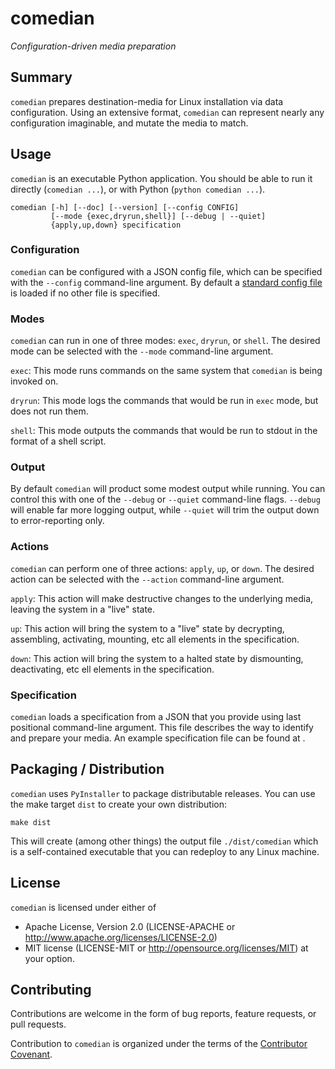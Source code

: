 # comedian

*Configuration-driven media preparation*

## Summary

`comedian` prepares destination-media for Linux installation via data
configuration. Using an extensive format, `comedian` can represent nearly any
configuration imaginable, and mutate the media to match.

## Usage

`comedian` is an executable Python application. You should be able to run it
directly (`comedian ...`), or with Python (`python comedian ...`).

```
comedian [-h] [--doc] [--version] [--config CONFIG]
         [--mode {exec,dryrun,shell}] [--debug | --quiet]
         {apply,up,down} specification
```

### Configuration

`comedian` can be configured with a JSON config file, which can be specified
with the `--config` command-line argument. By default a [standard config
file](comedian/default.config.json) is loaded if no other file is specified.

### Modes

`comedian` can run in one of three modes: `exec`, `dryrun`, or `shell`. The
desired mode can be selected with the `--mode` command-line argument.

`exec`: This mode runs commands on the same system that `comedian` is being
invoked on.

`dryrun`: This mode logs the commands that would be run in `exec` mode, but does
not run them.

`shell`: This mode outputs the commands that would be run to stdout in the
format of a shell script.

### Output

By default `comedian` will product some modest output while running. You can
control this with one of the `--debug` or `--quiet` command-line flags.
`--debug` will enable far more logging output, while `--quiet` will trim the
output down to error-reporting only.

### Actions

`comedian` can perform one of three actions: `apply`, `up`, or `down`. The
desired action can be selected with the `--action` command-line argument.

`apply`: This action will make destructive changes to the underlying media,
leaving the system in a "live" state.

`up`: This action will bring the system to a "live" state by decrypting,
assembling, activating, mounting, etc all elements in the specification.

`down`: This action will bring the system to a halted state by dismounting,
deactivating, etc ell elements in the specification.

### Specification

`comedian` loads a specification from a JSON that you provide using last
positional command-line argument. This file describes the way to identify and
prepare your media. An example specification file can be found at
[](example.spec.json).

## Packaging / Distribution

`comedian` uses `PyInstaller` to package distributable releases. You can use the
make target `dist` to create your own distribution:

```
make dist
```

This will create (among other things) the output file `./dist/comedian` which is
a self-contained executable that you can redeploy to any Linux machine.

## License

`comedian` is licensed under either of

* Apache License, Version 2.0 (LICENSE-APACHE or http://www.apache.org/licenses/LICENSE-2.0)
* MIT license (LICENSE-MIT or http://opensource.org/licenses/MIT) at your option.

## Contributing

Contributions are welcome in the form of bug reports, feature requests, or pull
requests.

Contribution to `comedian` is organized under the terms of the [Contributor
Covenant](CONTRIBUTOR_COVENANT.md).
